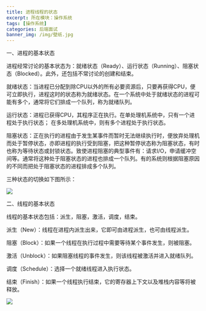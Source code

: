```yaml
---
title: 进程线程的状态
excerpt: 所在模块：操作系统
tags: [操作系统]
categories: 后端面试
banner_img: /img/壁纸.jpg
---
```




一、进程的基本状态

进程经常讨论的基本状态为：就绪状态（Ready）、运行状态（Running）、阻塞状态（Blocked）。此外，还包括不常讨论的创建和结束。



就绪状态：当进程已分配到除CPU以外的所有必要资源后，只要再获得CPU，便可立即执行，进程这时的状态称为就绪状态。在一个系统中处于就绪状态的进程可能有多个，通常将它们排成一个队列，称为就绪队列。

运行状态：进程已获得CPU，其程序正在执行。在单处理机系统中，只有一个进程处于执行状态； 在多处理机系统中，则有多个进程处于执行状态。

阻塞状态：正在执行的进程由于发生某事件而暂时无法继续执行时，便放弃处理机而处于暂停状态，亦即进程的执行受到阻塞，把这种暂停状态称为阻塞状态，有时也称为等待状态或封锁状态。致使进程阻塞的典型事件有：请求I/O，申请缓冲空间等。通常将这种处于阻塞状态的进程也排成一个队列。有的系统则根据阻塞原因的不同而把处于阻塞状态的进程排成多个队列。

三种状态的切换如下图所示：

![](https://tva1.sinaimg.cn/large/e6c9d24ely1h64spwxot8j209z06ejrc.jpg)






二、线程的基本状态


线程的基本状态包括：派生，阻塞，激活，调度，结束。


派生（New）：线程在进程内派生出来，它即可由进程派生，也可由线程派生。

阻塞（Block）：如果一个线程在执行过程中需要等待某个事件发生，则被阻塞。

激活（Unblock）：如果阻塞线程的事件发生，则该线程被激活并进入就绪队列。

调度（Schedule）：选择一个就绪线程进入执行状态。

结束（Finish）：如果一个线程执行结束，它的寄存器上下文以及堆栈内容等将被释放。

![](https://tva1.sinaimg.cn/large/e6c9d24ely1h64sq0dra0j20in0a70u0.jpg)

